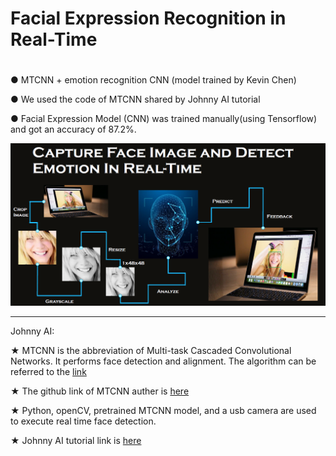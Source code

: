 # Facial Expression Recognition in Real-Time
# 

● MTCNN + emotion recognition CNN (model trained by Kevin Chen)

● We used the code of MTCNN shared by Johnny AI tutorial

● Facial Expression Model (CNN) was trained manually(using Tensorflow) and got an accuracy of 87.2%. 


![flowchart](flow.png)

-------------------------------------------------------------------------------------------------------------------------

Johnny AI:

★ MTCNN is the abbreviation of Multi-task Cascaded Convolutional Networks. It performs face detection and alignment. The algorithm can be referred to the [link](https://arxiv.org/abs/1604.02878)

★ The github link of MTCNN auther is [here](https://github.com/kpzhang93/MTCNN_face_detection_alignment)

★ Python, openCV, pretrained MTCNN model, and a usb camera are used to execute real time face detection.

★ Johnny AI tutorial link is [here](https://youtu.be/moSY8odDQKE)
